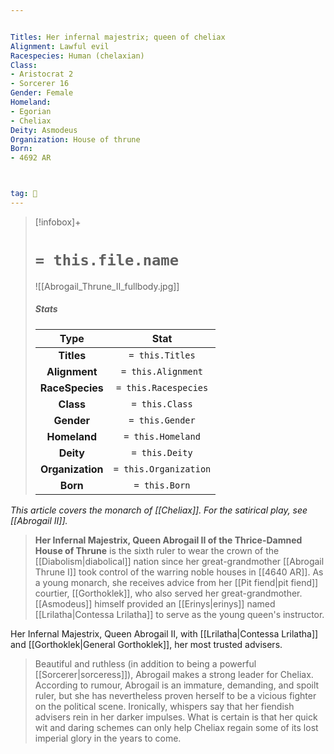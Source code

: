 ```yaml
---


Titles: Her infernal majestrix; queen of cheliax
Alignment: Lawful evil
Racespecies: Human (chelaxian)
Class:
- Aristocrat 2
- Sorcerer 16
Gender: Female
Homeland:
- Egorian
- Cheliax
Deity: Asmodeus
Organization: House of thrune
Born:
- 4692 AR



tag: 👤️
---
```


> [!infobox]+
> #  `= this.file.name`
> ![[Abrogail_Thrune_II_fullbody.jpg]]
> ##### Stats
> Type | Stat |
> :---: |:---:|
> **Titles** | `= this.Titles` |
> **Alignment** | `= this.Alignment` |
> **RaceSpecies** | `= this.Racespecies` |
> **Class** | `= this.Class` |
> **Gender** | `= this.Gender` |
> **Homeland** | `= this.Homeland` |
> **Deity** | `= this.Deity` |
> **Organization** | `= this.Organization` |
> **Born** | `= this.Born` |



*This article covers the monarch of [[Cheliax]]. For the satirical play, see [[Abrogail II]].*
> **Her Infernal Majestrix, Queen Abrogail II of the Thrice-Damned House of Thrune** is the sixth ruler to wear the crown of the [[Diabolism|diabolical]] nation since her great-grandmother [[Abrogail Thrune I]] took control of the warring noble houses in [[4640 AR]]. As a young monarch, she receives advice from her [[Pit fiend|pit fiend]] courtier, [[Gorthoklek]], who also served her great-grandmother. [[Asmodeus]] himself provided an [[Erinys|erinys]] named [[Lrilatha|Contessa Lrilatha]] to serve as the young queen's instructor.

 
 Her Infernal Majestrix, Queen Abrogail II, with [[Lrilatha|Contessa Lrilatha]] and [[Gorthoklek|General Gorthoklek]], her most trusted advisers.
> Beautiful and ruthless (in addition to being a powerful [[Sorcerer|sorceress]]), Abrogail makes a strong leader for Cheliax. According to rumour, Abrogail is an immature, demanding, and spoilt ruler, but she has nevertheless proven herself to be a vicious fighter on the political scene. Ironically, whispers say that her fiendish advisers rein in her darker impulses. What is certain is that her quick wit and daring schemes can only help Cheliax regain some of its lost imperial glory in the years to come.










